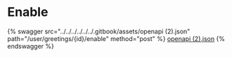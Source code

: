 # Enable

{% swagger src="../../../../../../.gitbook/assets/openapi (2).json" path="/user/greetings/{id}/enable" method="post" %}
[openapi (2).json](<../../../../../../.gitbook/assets/openapi (2).json>)
{% endswagger %}
